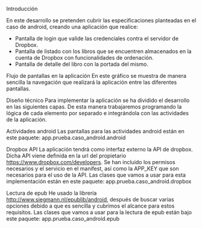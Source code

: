 Introducción

En este desarrollo se pretenden cubrir las especificaciones planteadas en el caso de android, creando una aplicación que realice:
-	Pantalla de login que valide las credenciales contra el servidor de Dropbox.
-	Pantalla de listado con los libros que se encuentren almacenados en la cuenta de Dropbox con funcionalidades de ordenación.
-	Pantalla de detalle del libro con la portada del mismo.

Flujo de pantallas en la aplicación
En este gráfico se muestra de manera sencilla la navegación que realizará la aplicación entre las diferentes pantallas.




Diseño técnico
Para implementar la aplicación se ha dividido el desarrollo en las siguientes capas. De esta manera trabajaremos programando la lógica de cada elemento por separado e integrándola con las actividades de la aplicación.






Actividades android
Las pantallas para las actividades android están en este paquete:
app.prueba.caso_android.android

Dropbox API
La aplicación tendrá como interfaz externo la API de dropbox. Dicha API viene definida en la url del propietario https://www.dropbox.com/developers. 
Se han incluido los permisos necesarios y el servicio en el manifest, así como la APP_KEY que son necesarios para el uso de la API.
Las clases que vamos a usar para esta implementación están en  este paquete:
app.prueba.caso_android.dropbox


Lectura de epub
He usado la librería http://www.siegmann.nl/epublib/android, después de buscar varias opciones debido a que es sencilla y cubrimos el alcance para estos requisitos.
Las clases que vamos a usar para la lectura de epub están bajo este paquete:
app.prueba.caso_android.epub

